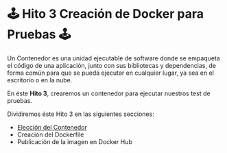 # 🕹 Hito 3 Creación de Docker para Pruebas 🕹

Un Contenedor es una unidad ejecutable de software donde se empaqueta el código de una aplicación, junto con sus bibliotecas y dependencias, de forma común para que se pueda ejecutar en cualquier lugar, ya sea en el escritorio o en la nube. 

En éste **Hito 3**, crearemos un contenedor para ejecutar nuestros test de pruebas.

Dividiremos éste Hito 3 en las siguientes secciones:

  - [Elección del Contenedor](https://github.com/dalkisbustos/Proyecto_Final/blob/main/Docs/Hito%203/Eleccion_Docker.md)
  - Creación del Dockerfile 
  - Publicación de la imagen en Docker Hub
